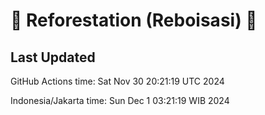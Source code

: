 
# 🌳 Reforestation (Reboisasi) 🌲

## Last Updated

GitHub Actions time: Sat Nov 30 20:21:19 UTC 2024

Indonesia/Jakarta time: Sun Dec  1 03:21:19 WIB 2024
